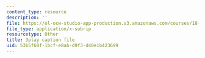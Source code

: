 ```yaml
---
content_type: resource
description: ''
file: https://ol-ocw-studio-app-production.s3.amazonaws.com/courses/18-06sc-linear-algebra-fall-2011/53b5f60f1bcfe8abd9f3d40e1b423699_IZqwi0wJovM.srt
file_type: application/x-subrip
resourcetype: Other
title: 3play caption file
uid: 53b5f60f-1bcf-e8ab-d9f3-d40e1b423699
---
```

